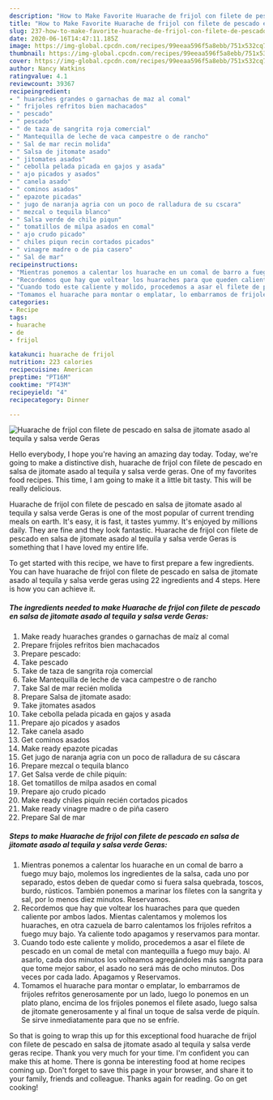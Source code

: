 ```yaml
---
description: "How to Make Favorite Huarache de frijol con filete de pescado en salsa de jitomate asado al tequila y salsa verde Geras"
title: "How to Make Favorite Huarache de frijol con filete de pescado en salsa de jitomate asado al tequila y salsa verde Geras"
slug: 237-how-to-make-favorite-huarache-de-frijol-con-filete-de-pescado-en-salsa-de-jitomate-asado-al-tequila-y-salsa-verde-geras
date: 2020-06-16T14:47:11.185Z
image: https://img-global.cpcdn.com/recipes/99eeaa596f5a8ebb/751x532cq70/huarache-de-frijol-con-filete-de-pescado-en-salsa-de-jitomate-asado-al-tequila-y-salsa-verde-geras-foto-principal.jpg
thumbnail: https://img-global.cpcdn.com/recipes/99eeaa596f5a8ebb/751x532cq70/huarache-de-frijol-con-filete-de-pescado-en-salsa-de-jitomate-asado-al-tequila-y-salsa-verde-geras-foto-principal.jpg
cover: https://img-global.cpcdn.com/recipes/99eeaa596f5a8ebb/751x532cq70/huarache-de-frijol-con-filete-de-pescado-en-salsa-de-jitomate-asado-al-tequila-y-salsa-verde-geras-foto-principal.jpg
author: Nancy Watkins
ratingvalue: 4.1
reviewcount: 39367
recipeingredient:
- " huaraches grandes o garnachas de maz al comal"
- " frijoles refritos bien machacados"
- " pescado"
- " pescado"
- " de taza de sangrita roja comercial"
- " Mantequilla de leche de vaca campestre o de rancho"
- " Sal de mar recin molida"
- " Salsa de jitomate asado"
- " jitomates asados"
- " cebolla pelada picada en gajos y asada"
- " ajo picados y asados"
- " canela asado"
- " cominos asados"
- " epazote picadas"
- " jugo de naranja agria con un poco de ralladura de su cscara"
- " mezcal o tequila blanco"
- " Salsa verde de chile piqun"
- " tomatillos de milpa asados en comal"
- " ajo crudo picado"
- " chiles piqun recin cortados picados"
- " vinagre madre o de pia casero"
- " Sal de mar"
recipeinstructions:
- "Mientras ponemos a calentar los huarache en un comal de barro a fuego muy bajo, molemos los ingredientes de la salsa, cada uno por separado, estos deben de quedar como si fuera salsa quebrada, toscos, burdo, rústicos. También ponemos a marinar los filetes con la sangrita y sal, por lo menos diez minutos. Reservamos."
- "Recordemos que hay que voltear los huaraches para que queden caliente por ambos lados. Mientas calentamos y molemos los huaraches, en otra cazuela de barro calentamos los frijoles refritos a fuego muy bajo. Ya caliente todo apagamos y reservamos para montar."
- "Cuando todo este caliente y molido, procedemos a asar el filete de pescado en un comal de metal con mantequilla a fuego muy bajo. Al asarlo, cada dos minutos los volteamos agregándoles más sangrita para que tome mejor sabor, el asado no será más de ocho minutos. Dos veces por cada lado. Apagamos y Reservamos."
- "Tomamos el huarache para montar o emplatar, lo embarramos de frijoles refritos generosamente por un lado, luego lo ponemos en un plato plano, encima de los frijoles ponemos el filete asado, luego salsa de jitomate generosamente y al final un toque de salsa verde de piquín. Se sirve inmediatamente para que no se enfríe."
categories:
- Recipe
tags:
- huarache
- de
- frijol

katakunci: huarache de frijol 
nutrition: 223 calories
recipecuisine: American
preptime: "PT16M"
cooktime: "PT43M"
recipeyield: "4"
recipecategory: Dinner

---
```



![Huarache de frijol con filete de pescado en salsa de jitomate asado al tequila y salsa verde Geras](https://img-global.cpcdn.com/recipes/99eeaa596f5a8ebb/751x532cq70/huarache-de-frijol-con-filete-de-pescado-en-salsa-de-jitomate-asado-al-tequila-y-salsa-verde-geras-foto-principal.jpg)

Hello everybody, I hope you're having an amazing day today. Today, we're going to make a distinctive dish, huarache de frijol con filete de pescado en salsa de jitomate asado al tequila y salsa verde geras. One of my favorites food recipes. This time, I am going to make it a little bit tasty. This will be really delicious.

Huarache de frijol con filete de pescado en salsa de jitomate asado al tequila y salsa verde Geras is one of the most popular of current trending meals on earth. It's easy, it is fast, it tastes yummy. It's enjoyed by millions daily. They are fine and they look fantastic. Huarache de frijol con filete de pescado en salsa de jitomate asado al tequila y salsa verde Geras is something that I have loved my entire life.




To get started with this recipe, we have to first prepare a few ingredients. You can have huarache de frijol con filete de pescado en salsa de jitomate asado al tequila y salsa verde geras using 22 ingredients and 4 steps. Here is how you can achieve it.

<!--inarticleads1-->

##### The ingredients needed to make Huarache de frijol con filete de pescado en salsa de jitomate asado al tequila y salsa verde Geras:

1. Make ready  huaraches grandes o garnachas de maíz al comal
1. Prepare  frijoles refritos bien machacados
1. Prepare  pescado:
1. Take  pescado
1. Take  de taza de sangrita roja comercial
1. Take  Mantequilla de leche de vaca campestre o de rancho
1. Take  Sal de mar recién molida
1. Prepare  Salsa de jitomate asado:
1. Take  jitomates asados
1. Take  cebolla pelada picada en gajos y asada
1. Prepare  ajo picados y asados
1. Take  canela asado
1. Get  cominos asados
1. Make ready  epazote picadas
1. Get  jugo de naranja agria con un poco de ralladura de su cáscara
1. Prepare  mezcal o tequila blanco
1. Get  Salsa verde de chile piquín:
1. Get  tomatillos de milpa asados en comal
1. Prepare  ajo crudo picado
1. Make ready  chiles piquín recién cortados picados
1. Make ready  vinagre madre o de piña casero
1. Prepare  Sal de mar




<!--inarticleads2-->

##### Steps to make Huarache de frijol con filete de pescado en salsa de jitomate asado al tequila y salsa verde Geras:

1. Mientras ponemos a calentar los huarache en un comal de barro a fuego muy bajo, molemos los ingredientes de la salsa, cada uno por separado, estos deben de quedar como si fuera salsa quebrada, toscos, burdo, rústicos. También ponemos a marinar los filetes con la sangrita y sal, por lo menos diez minutos. Reservamos.
1. Recordemos que hay que voltear los huaraches para que queden caliente por ambos lados. Mientas calentamos y molemos los huaraches, en otra cazuela de barro calentamos los frijoles refritos a fuego muy bajo. Ya caliente todo apagamos y reservamos para montar.
1. Cuando todo este caliente y molido, procedemos a asar el filete de pescado en un comal de metal con mantequilla a fuego muy bajo. Al asarlo, cada dos minutos los volteamos agregándoles más sangrita para que tome mejor sabor, el asado no será más de ocho minutos. Dos veces por cada lado. Apagamos y Reservamos.
1. Tomamos el huarache para montar o emplatar, lo embarramos de frijoles refritos generosamente por un lado, luego lo ponemos en un plato plano, encima de los frijoles ponemos el filete asado, luego salsa de jitomate generosamente y al final un toque de salsa verde de piquín. Se sirve inmediatamente para que no se enfríe.




So that is going to wrap this up for this exceptional food huarache de frijol con filete de pescado en salsa de jitomate asado al tequila y salsa verde geras recipe. Thank you very much for your time. I'm confident you can make this at home. There is gonna be interesting food at home recipes coming up. Don't forget to save this page in your browser, and share it to your family, friends and colleague. Thanks again for reading. Go on get cooking!
